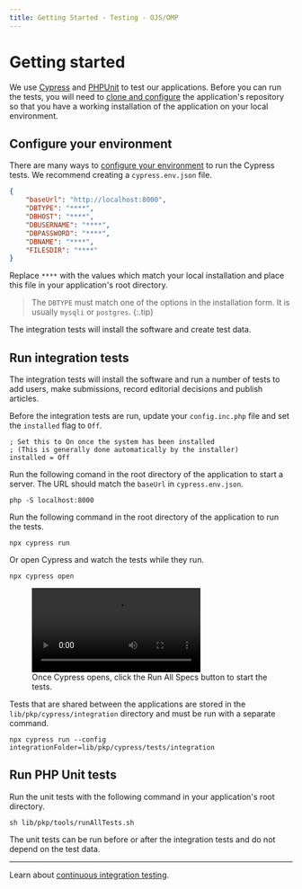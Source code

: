 ```yaml
---
title: Getting Started - Testing - OJS/OMP
---
```


# Getting started

We use [Cypress](https://www.cypress.io/) and [PHPUnit](https://phpunit.de/) to test our applications. Before you can run the tests, you will need to [clone and configure](/dev/documentation/en/getting-started) the application's repository so that you have a working installation of the application on your local environment.

## Configure your environment

There are many ways to [configure your environment](https://docs.cypress.io/guides/guides/environment-variables.html#Setting) to run the Cypress tests. We recommend creating a `cypress.env.json` file.

```json
{
	"baseUrl": "http://localhost:8000",
	"DBTYPE": "****",
	"DBHOST": "****",
	"DBUSERNAME": "****",
	"DBPASSWORD": "****",
	"DBNAME": "****",
	"FILESDIR": "****"
}
```

Replace `****` with the values which match your local installation and place this file in your application's root directory.

> The `DBTYPE` must match one of the options in the installation form. It is usually `mysqli` or `postgres`.
{:.tip}

The integration tests will install the software and create test data.

## Run integration tests

The integration tests will install the software and run a number of tests to add users, make submissions, record editorial decisions and publish articles.

Before the integration tests are run, update your `config.inc.php` file and set the `installed` flag to `Off`.

```
; Set this to On once the system has been installed
; (This is generally done automatically by the installer)
installed = Off
```

Run the following comand in the root directory of the application to start a server. The URL should match the `baseUrl` in `cypress.env.json`.

```
php -S localhost:8000
```

Run the following command in the root directory of the application to run the tests.

```
npx cypress run
```

Or open Cypress and watch the tests while they run.

```
npx cypress open
```

<figure class="video_container">
  <video controls="true" allowfullscreen="true">
    <source src="./cypress-open.mp4" type="video/mp4">
  </video>
  <figcaption>Once Cypress opens, click the Run All Specs button to start the tests.</figcaption>
</figure>

Tests that are shared between the applications are stored in the `lib/pkp/cypress/integration` directory and must be run with a separate command.

```
npx cypress run --config integrationFolder=lib/pkp/cypress/tests/integration
```

## Run PHP Unit tests

Run the unit tests with the following command in your application's root directory.

```
sh lib/pkp/tools/runAllTests.sh
```

The unit tests can be run before or after the integration tests and do not depend on the test data.

---

Learn about [continuous integration testing](./continuous-integration).

